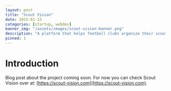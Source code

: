 ```yaml
---
layout: post
title: "Scout Vision"
date: 2025-01-15
categories: [startup, webdev]
banner_img: "/assets/images/scout-vision-banner.png"
description: "A platform that helps football clubs organize their scouting departments."
pinned: 1
---
```


# Introduction

Blog post about the project coming soon. For now you can check Scout Vision over at: [https://scout-vision.com](https://scout-vision.com).